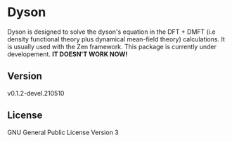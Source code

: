# Dyson

Dyson is designed to solve the dyson's equation in the DFT + DMFT (i.e density functional theory plus dynamical mean-field theory) calculations. It is usually used with the Zen framework. This package is currently under developement. **IT DOESN'T WORK NOW!**

## Version

v0.1.2-devel.210510

## License

GNU General Public License Version 3
